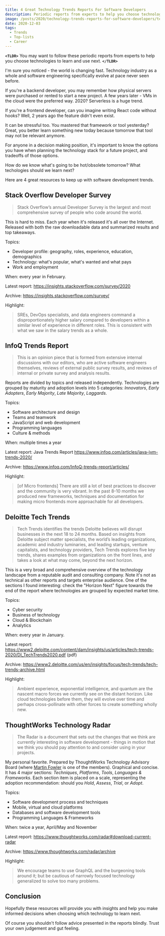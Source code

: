 ```yaml
---
title: 4 Great Technology Trends Reports For Software Developers
description: Periodic reports from experts to help you choose technologies to learn and use next.
image: /posts/2020/technology-trends-reports-for-software-developers/technology-trends-reports.png
date: 2020-12-03
tags:
  - Trends
  - Top-lists
  - Career
---
```


**`<TLDR>`** You may want to follow these periodic reports from experts to help you choose technologies to learn and use next. **`</TLDR>`**

I'm sure you noticed - the world is changing fast. Technology industry as a whole and software engineering specifically evolve at pace never seen before.

If you're a backend developer, you may remember how physical servers were purchased or rented to start a new project. A few years later - VMs in the cloud were the preferred way. 2020? Serverless is a huge trend.

If you're a frontend developer, can you imagine writing React code without hooks? Well, 2 years ago the feature didn't even exist.

It can be stressful too. You mastered that framework or tool yesterday? Great, you better learn something new today because tomorrow that tool may not be relevant anymore.

For anyone in a decision making position, it's important to know the options you have when planning the technology stack for a future project, and tradeoffs of those options.

How do we know what's going to be hot/obsolete tomorrow? What techologies should we learn next?

Here are 4 great resources to keep up with software development trends.

## Stack Overflow Developer Survey

> Stack Overflow’s annual Developer Survey is the largest and most comprehensive survey of people who code around the world.

This is hard to miss. Each year when it's released it's all over the Internet. Released with both the raw downloadable data and summarized results and top takeaways.

Topics:

- Developer profile: geography, roles, experience, education, demographics
- Technology: what's popular, what's wanted and what pays
- Work and employment

When: every year in February.

Latest report: https://insights.stackoverflow.com/survey/2020

Archive: https://insights.stackoverflow.com/survey/

Highlight:

> SREs, DevOps specialists, and data engineers command a disproportionately higher salary compared to developers within a similar level of experience in different roles. This is consistent with what we saw in the salary trends as a whole.

## InfoQ Trends Report

> This is an opinion piece that is formed from extensive internal discussions with our editors, who are active software engineers themselves, reviews of external public survey results, and reviews of internal or private survey and analysis results.

Reports are divided by topics and released independently. Technologies are grouped by maturity and adoption levels into 5 categories: _Innovators_, _Early Adopters_, _Early Majority_, _Late Majority_, _Laggards_.

Topics:

- Software architecture and design
- Teams and teamwork
- JavaScript and web development
- Programming languages
- Culture & methods

When: multiple times a year

Latest report: Java Trends Report https://www.infoq.com/articles/java-jvm-trends-2020/

Archive: https://www.infoq.com/InfoQ-trends-report/articles/

Highlight:

> [of Micro frontends] There are still a lot of best practices to discover and the community is very vibrant. In the past 8-10 months we produced new frameworks, techniques and documentation for making micro frontends more approachable for all developers.

## Deloitte Tech Trends

> Tech Trends identifies the trends Deloitte believes will disrupt businesses in the next 18 to 24 months. Based on insights from Deloitte subject matter specialists, the world’s leading organizations, academic and industry luminaries, and leading startups, venture capitalists, and technology providers, Tech Trends explores five key trends, shares examples from organizations on the front lines, and takes a look at what may come, beyond the next horizon.

This is a very broad and comprehensive overview of the technology landscape from a reputable audit and consulting company. Note it's not as technical as other reports and targets enterprise audience. One of the sections I found interesting: check the "Horizon Next" figure towards the end of the report where technologies are grouped by expected market time.

Topics:

- Cyber security
- Business of technology
- Cloud & Blockchain
- Analytics

When: every year in January.

Latest report: https://www2.deloitte.com/content/dam/insights/us/articles/tech-trends-2020/DI_TechTrends2020.pdf (pdf)

Archive: https://www2.deloitte.com/us/en/insights/focus/tech-trends/tech-trends-archive.html

Highlight:

> Ambient experience, exponential intelligence, and quantum are the nascent macro forces we currently see on the distant horizon. Like cloud technologies before them, they will evolve over time and perhaps cross-pollinate with other forces to create something wholly new.

## ThoughtWorks Technology Radar

> The Radar is a document that sets out the changes that we think are currently interesting in software development - things in motion that we think you should pay attention to and consider using in your projects.

My personal favorite. Prepared by ThoughtWorks Technology Advisory Board (where [Martin Fowler](https://martinfowler.com/) is one of the members). Graphical and concise. It has 4 major sections: _Techniques_, _Platforms_, _Tools_, _Languages & Frameworks_. Each section item is placed on a scale, representing the adoption recommendation: should you _Hold_, _Assess_, _Trial_, or _Adopt_.

Topics:

- Software development process and techniques
- Mobile, virtual and cloud platforms
- Databases and software development tools
- Programming Languages & Frameworks

When: twice a year, April/May and November

Latest report: https://www.thoughtworks.com/radar#download-current-radar

Archive: https://www.thoughtworks.com/radar/archive

Highlight:

> We encourage teams to use GraphQL and the burgeoning tools around it; but be cautious of narrowly focused technology generalized to solve too many problems.

## Conclusion

Hopefully these resources will provide you with insights and help you make informed decisions when choosing which technology to learn next.

Of course you shouldn't follow advice presented in the reports blindly. Trust your own judgement and gut feeling.
